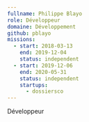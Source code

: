 ```yaml
---
fullname: Philippe Blayo
role: Développeur
domaine: Développement
github: pblayo
missions:
  - start: 2018-03-13
    end: 2019-12-04
    status: independent
  - start: 2019-12-06
    end: 2020-05-31
    status: independent
    startups:
      - dossiersco
---
```

Développeur